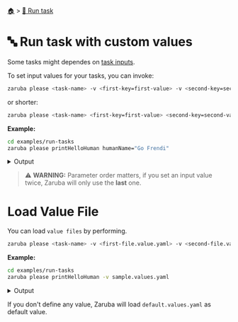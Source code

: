 <!--startTocHeader-->
[🏠](../README.md) > [🏃 Run task](README.md)
# 🔤 Run task with custom values
<!--endTocHeader-->

Some tasks might dependes on [task inputs](../core-concepts/task/task-inputs.md).

To set input values for your tasks, you can invoke:

```bash
zaruba please <task-name> -v <first-key=first-value> -v <second-key=second-value>
```

or shorter:


```bash
zaruba please <task-name> <first-key=first-value> <second-key=second-value>
```

__Example:__

<!--startCode-->
```bash
cd examples/run-tasks
zaruba please printHelloHuman humanName="Go Frendi"
```
 
<details>
<summary>Output</summary>
 
```````
Job Starting...
 Elapsed Time: 1.278µs
 Current Time: 08:36:13
  Run  'printHelloHuman' command on /home/gofrendi/zaruba/docs/examples/run-tasks
   printHelloHuman       08:36:13.465 hello Go Frendi
  Successfully running  'printHelloHuman' command
  Job Running...
 Elapsed Time: 101.469983ms
 Current Time: 08:36:13
  
  Job Complete!!! 
  Terminating
  Job Ended...
 Elapsed Time: 211.781893ms
 Current Time: 08:36:13
zaruba please printHelloHuman  -v 'humanName=Go Frendi'
```````
</details>
<!--endCode-->

> ⚠️ __WARNING:__ Parameter order matters, if you set an input value twice, Zaruba will only use the __last__ one.

# Load Value File

You can load `value files` by performing.

```bash
zaruba please <task-name> -v <first-file.value.yaml> -v <second-file.value.yaml>
```

__Example:__

<!--startCode-->
```bash
cd examples/run-tasks
zaruba please printHelloHuman -v sample.values.yaml
```
 
<details>
<summary>Output</summary>
 
```````
Job Starting...
 Elapsed Time: 1.453µs
 Current Time: 08:36:13
  Run  'printHelloHuman' command on /home/gofrendi/zaruba/docs/examples/run-tasks
   printHelloHuman       08:36:13.841 hello Avogadro
  Successfully running  'printHelloHuman' command
  Job Running...
 Elapsed Time: 102.151274ms
 Current Time: 08:36:13
  
  Job Complete!!! 
  Terminating
  Job Ended...
 Elapsed Time: 213.505625ms
 Current Time: 08:36:14
zaruba please printHelloHuman  -v 'sample.values.yaml'
```````
</details>
<!--endCode-->

If you don't define any value, Zaruba will load `default.values.yaml` as default value.

<!--startTocSubTopic-->
<!--endTocSubTopic-->